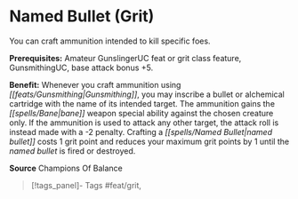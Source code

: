 ﻿---
cssclass: [feats]

---
# Named Bullet (Grit)

You can craft ammunition intended to kill specific foes.

**Prerequisites:** Amateur GunslingerUC feat or grit class feature, GunsmithingUC, base attack bonus +5.

**Benefit:** Whenever you craft ammunition using _[[feats/Gunsmithing|Gunsmithing]]_, you may inscribe a bullet or alchemical cartridge with the name of its intended target. The ammunition gains the _[[spells/Bane|bane]]_ weapon special ability against the chosen creature only. If the ammunition is used to attack any other target, the attack roll is instead made with a -2 penalty. Crafting a _[[spells/Named Bullet|named bullet]]_ costs 1 grit point and reduces your maximum grit points by 1 until the _named bullet_ is fired or destroyed.

**Source** Champions Of Balance
>[!tags_panel]- Tags
> #feat/grit, 